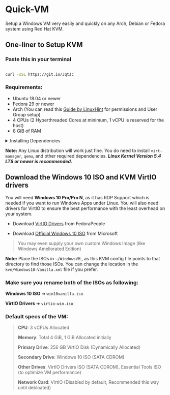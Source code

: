# Quick-VM
Setup a Windows VM very easily and quickly on any Arch, Debian or Fedora system using Red Hat KVM. 

## One-liner to Setup KVM
### Paste this in your terminal

```bash

curl -sSL https://git.io/JqtJc

```

### Requirements:
 
  - Ubuntu 18.04 or newer
  - Fedora 29 or newer
  - Arch (You can read this [Guide by LinuxHint](https://linuxhint.com/install_configure_kvm_archlinux) for permissions and User Group setup)
  - 4 CPUs (2 Hyperthreaded Cores at minimum, 1 vCPU is reserved for the host)
  - 8 GiB of RAM 

<p>
<details>
<summary>Installing Dependencies</summary>
 
<br>
 
### Make sure your CPU Supports KVM.


### Install Qemu, Virt-Manager, Libvirt and other dependencies depending on your distro.
 Secondly, you must install KVM and the Virtual Machine Manager. By installing `virt-manager`, you will get everything you need for your distribution:
 
 ```bash
 
 # Debian & Ubuntu based ditros 
 sudo apt install -y qemu qemu-kvm libvirt-daemon libvirt-clients bridge-utils virt-manager
``` 

 ```bash
 # Fedora based ditros  
 sudo dnf -y install bridge-utils libvirt virt-install qemu-kvm
``` 

```bash
 # Arch based ditros 
 sudo pacman -S --noconfirm virt-manager qemu vde2 ebtables dnsmasq ridge-utils openbsd-netcat
```

### After installing the dependencies, make sure you enable libvirtd.service
```bash
 # Enable Libvirt Service
 sudo systemctl enable --now libvirtd
 ```
 
<br> 
</details>
</p>
 
 
**Note:** Any Linux distribution will work just fine. You do need to install `virt-manager`, `qemu`, and other required dependencies. ***Linux Kernel Version 5.4 LTS or newer is recommended.*** 

 
 ## Download the Windows 10 ISO and KVM VirtIO drivers
 You will need **Windows 10 Pro/Pro N**, as it has RDP Support which is needed if you want to run Windows Apps under Linux. You will also need drivers for VirtIO to ensure the best performance with the least overhead on your system.
 
- Download [VirtIO Drivers](https://fedorapeople.org/groups/virt/virtio-win/direct-downloads/stable-virtio/virtio-win.iso) from FedoraPeople

- Download [Official Windows 10 ISO](https://www.microsoft.com/en-us/software-download/windows10ISO) from Microsoft 

> You may even supply your own custom Windows Image (like Windows Ameliorated Edition)
 

**Note:** Place the ISOs in `~/WindowsVM` , as this KVM config file points to that directory to find those ISOs. You can change the location in the `kvm/Windows10-Vanilla.xml` file if you prefer.


### Make sure you rename both of the ISOs as following:

**Windows 10 ISO** ➜ `win10vanilla.iso`

**VirtIO Drivers** ➜ `virtio-win.iso`

### Default specs of the VM:

>**CPU**: 3 vCPUs Allocated
>
>**Memory**: Total 4 GiB, 1 GiB Allocated initially
>
>**Primary Drive**: 256 GB VirtIO Disk (Dynamically Allocated)
>
>**Secondary Drive**: Windows 10 ISO (SATA CDROM)
>
>**Other Drives**: VirtIO Drivers ISO (SATA CDROM), Essential Tools ISO (to optimize VM performance)
>
>**Network Card**: VirtIO (Disabled by default, Recommended this way until debloated)



